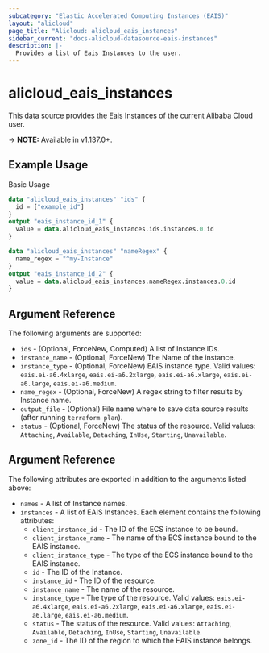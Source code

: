```yaml
---
subcategory: "Elastic Accelerated Computing Instances (EAIS)"
layout: "alicloud"
page_title: "Alicloud: alicloud_eais_instances"
sidebar_current: "docs-alicloud-datasource-eais-instances"
description: |-
  Provides a list of Eais Instances to the user.
---
```


# alicloud\_eais\_instances

This data source provides the Eais Instances of the current Alibaba Cloud user.

-> **NOTE:** Available in v1.137.0+.

## Example Usage

Basic Usage

```terraform
data "alicloud_eais_instances" "ids" {
  id = ["example_id"]
}
output "eais_instance_id_1" {
  value = data.alicloud_eais_instances.ids.instances.0.id
}

data "alicloud_eais_instances" "nameRegex" {
  name_regex = "^my-Instance"
}
output "eais_instance_id_2" {
  value = data.alicloud_eais_instances.nameRegex.instances.0.id
}
```

## Argument Reference

The following arguments are supported:

* `ids` - (Optional, ForceNew, Computed)  A list of Instance IDs.
* `instance_name` - (Optional, ForceNew) The Name of the instance.
* `instance_type` - (Optional, ForceNew) EAIS instance type. Valid values: `eais.ei-a6.4xlarge`, `eais.ei-a6.2xlarge`, `eais.ei-a6.xlarge`, `eais.ei-a6.large`, `eais.ei-a6.medium`.
* `name_regex` - (Optional, ForceNew) A regex string to filter results by Instance name.
* `output_file` - (Optional) File name where to save data source results (after running `terraform plan`).
* `status` - (Optional, ForceNew) The status of the resource. Valid values: `Attaching`, `Available`, `Detaching`, `InUse`, `Starting`, `Unavailable`.

## Argument Reference

The following attributes are exported in addition to the arguments listed above:

* `names` - A list of Instance names.
* `instances` - A list of EAIS Instances. Each element contains the following attributes:
	* `client_instance_id` - The ID of the ECS instance to be bound.
	* `client_instance_name` - The name of the ECS instance bound to the EAIS instance.
	* `client_instance_type` - The type of the ECS instance bound to the EAIS instance.
	* `id` - The ID of the Instance.
	* `instance_id` - The ID of the resource.
	* `instance_name` - The name of the resource.
	* `instance_type` - The type of the resource. Valid values: `eais.ei-a6.4xlarge`, `eais.ei-a6.2xlarge`, `eais.ei-a6.xlarge`, `eais.ei-a6.large`, `eais.ei-a6.medium`.
	* `status` - The status of the resource. Valid values: `Attaching`, `Available`, `Detaching`, `InUse`, `Starting`, `Unavailable`.
	* `zone_id` - The ID of the region to which the EAIS instance belongs.
